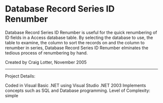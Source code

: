 Database Record Series ID Renumber
==================================

Database Record Series ID Renumber is useful for the quick renumbering of ID fields in a Access database table. By selecting the database to use, the table to examine, the column to sort the records on and the column to renumber in series, Database Record Series ID Renumber elminates the tedious process of renumbering by hand.

Created by Craig Lotter, November 2005

*********************************

Project Details:

Coded in Visual Basic .NET using Visual Studio .NET 2003
Implements concepts such as SQL and Database programming.
Level of Complexity: simple

